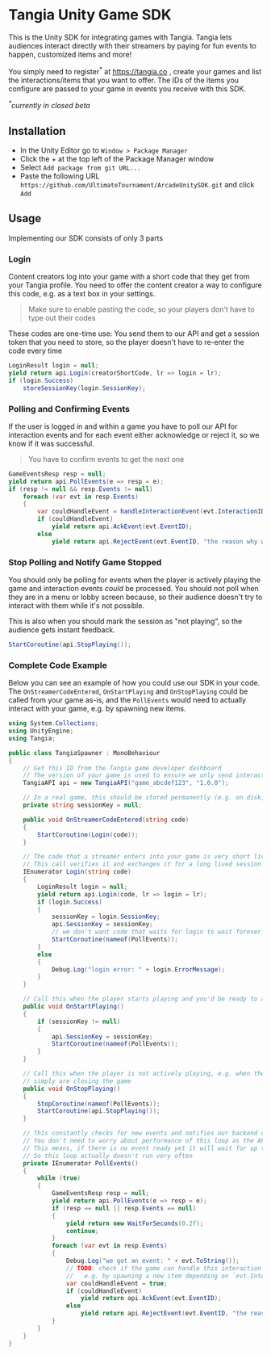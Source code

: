 # Tangia Unity Game SDK

This is the Unity SDK for integrating games with Tangia. Tangia lets audiences interact directly
with their streamers by paying for fun events to happen, customized items and more!

You simply need to register<sup>*</sup> at https://tangia.co , create your games and list the 
interactions/items that you want to offer. The IDs of the items you configure are passed to your
game in events you receive with this SDK.

_<sup>*</sup>currently in closed beta_

## Installation

- In the Unity Editor go to `Window > Package Manager`
- Click the + at the top left of the Package Manager window
- Select `Add package from git URL...`
- Paste the following URL `https://github.com/UltimateTournament/ArcadeUnitySDK.git` and click `Add`

## Usage

Implementing our SDK consists of only 3 parts

### Login

Content creators log into your game with a short code that they get from your Tangia profile.
You need to offer the content creator a way to configure this code, e.g. as a text box in your settings.

> Make sure to enable pasting the code, so your players don't have to type out their codes

These codes are one-time use: You send them to our API and get a session token that you need
to store, so the player doesn't have to re-enter the code every time

```cs
LoginResult login = null;
yield return api.Login(creatorShortCode, lr => login = lr);
if (login.Success)
    storeSessionKey(login.SessionKey);
```

### Polling and Confirming Events

If the user is logged in and within a game you have to poll our API for interaction events and for each event
either acknowledge or reject it, so we know if it was successful.

> You have to confirm events to get the next one

```cs
GameEventsResp resp = null;
yield return api.PollEvents(e => resp = e);
if (resp != null && resp.Events != null)
    foreach (var evt in resp.Events)
    {
        var couldHandleEvent = handleInteractionEvent(evt.InteractionID);
        if (couldHandleEvent)
            yield return api.AckEvent(evt.EventID);
        else
            yield return api.RejectEvent(evt.EventID, "the reason why we rejected");
```

### Stop Polling and Notify Game Stopped

You should only be polling for events when the player is actively playing the game
and interaction events _could_ be processed.
You should not poll when they are in a menu or lobby screen because, so their audience doesn't try to 
interact with them while it's not possible.

This is also when you should mark the session as "not playing", so the audience gets instant feedback.

```cs
StartCoroutine(api.StopPlaying());
```

### Complete Code Example

Below you can see an example of how you could use our SDK in your code. The 
`OnStreamerCodeEntered`, `OnStartPlaying` and `OnStopPlaying` could be called from your game as-is,
and the `PollEvents` would need to actually interact with your game, e.g. by spawning new items.


```cs
using System.Collections;
using UnityEngine;
using Tangia;

public class TangiaSpawner : MonoBehaviour
{
    // Get this ID from the Tangia game developer dashboard
    // The version of your game is used to ensure we only send interaction events this version understands
    TangiaAPI api = new TangiaAPI("game_abcdef123", "1.0.0");

    // In a real game, this should be stored permanently (e.g. on disk, or in browser local storage etc)
    private string sessionKey = null;

    public void OnStreamerCodeEntered(string code)
    {
        StartCoroutine(Login(code));
    }

    // The code that a streamer enters into your game is very short lived.
    // This call verifies it and exchanges it for a long lived session key
    IEnumerator Login(string code)
    {
        LoginResult login = null;
        yield return api.Login(code, lr => login = lr);
        if (login.Success)
        {
            sessionKey = login.SessionKey;
            api.SessionKey = sessionKey;
            // we don't want code that waits for login to wait forever
            StartCoroutine(nameof(PollEvents));
        }
        else
        {
            Debug.Log("login error: " + login.ErrorMessage);
        }
    }

    // Call this when the player starts playing and you'd be ready to accept events
    public void OnStartPlaying()
    {
        if (sessionKey != null)
        {
            api.SessionKey = sessionKey;
            StartCoroutine(nameof(PollEvents));
        }
    }

    // Call this when the player is not actively playing, e.g. when they're in a menu or
    // simply are closing the game
    public void OnStopPlaying()
    {
        StopCoroutine(nameof(PollEvents));
        StartCoroutine(api.StopPlaying());
    }

    // This constantly checks for new events and notifies our backend of success or failure.
    // You don't need to worry about performance of this loop as the API is "long-polling".
    // This means, if there is no event ready yet it will wait for up to a minute before returning,
    // So this loop actually doesn't run very often
    private IEnumerator PollEvents()
    {
        while (true)
        {
            GameEventsResp resp = null;
            yield return api.PollEvents(e => resp = e);
            if (resp == null || resp.Events == null)
            {
                yield return new WaitForSeconds(0.2f);
                continue;
            }
            foreach (var evt in resp.Events)
            {
                Debug.Log("we got an event: " + evt.ToString());
                // TODO: check if the game can handle this interaction event right now and process it
                //   e.g. by spawning a new item depending on `evt.InteractionID`
                var couldHandleEvent = true;
                if (couldHandleEvent)
                    yield return api.AckEvent(evt.EventID);
                else
                    yield return api.RejectEvent(evt.EventID, "the reason why we rejected");
            }
        }
    }
}
```
